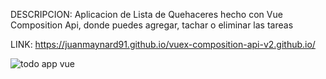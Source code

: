 DESCRIPCION: Aplicacion de Lista de Quehaceres hecho con Vue Composition Api, donde puedes agregar, tachar o eliminar las tareas

LINK: https://juanmaynard91.github.io/vuex-composition-api-v2.github.io/

![todo app vue](https://user-images.githubusercontent.com/74424452/121117153-0da51a80-c7ee-11eb-8de3-f7fff90aaa74.png)
